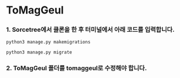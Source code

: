 # ToMagGeul
### 1. Sorcetree에서 클론을 한 후 터미널에서 아래 코드를 입력합니다.
```
python3 manage.py makemigrations
```
```
python3 manage.py migrate
```
### 2. ToMagGeul 폴더를 tomaggeul로 수정해야 합니다.
##
